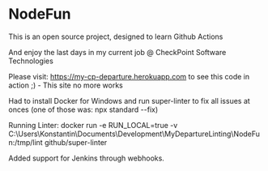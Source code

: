 # NodeFun

This is an open source project, designed to learn Github Actions

And enjoy the last days in my current job @ CheckPoint Software Technologies

Please visit: <https://my-cp-departure.herokuapp.com> to see this code in action ;) - This site no more works

Had to install Docker for Windows and run super-linter to fix all issues at onces (one of those was: npx standard --fix)

Running Linter:
docker run -e RUN_LOCAL=true -v C:\Users\Konstantin\Documents\Development\MyDepartureLinting\NodeFun:/tmp/lint github/super-linter

Added support for Jenkins through webhooks.
